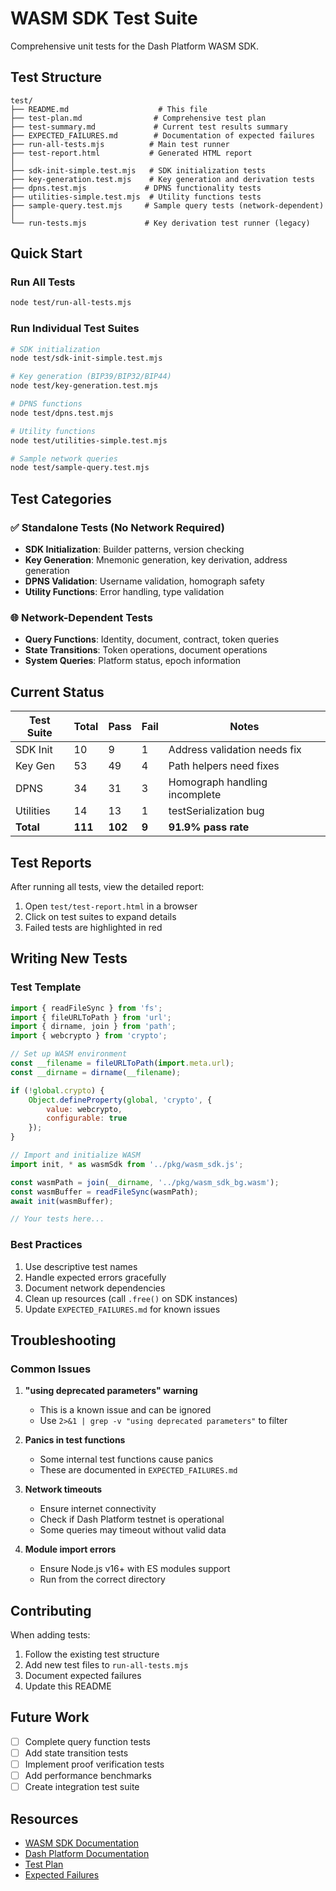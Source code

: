 # WASM SDK Test Suite

Comprehensive unit tests for the Dash Platform WASM SDK.

## Test Structure

```
test/
├── README.md                    # This file
├── test-plan.md                # Comprehensive test plan
├── test-summary.md             # Current test results summary
├── EXPECTED_FAILURES.md        # Documentation of expected failures
├── run-all-tests.mjs          # Main test runner
├── test-report.html           # Generated HTML report
│
├── sdk-init-simple.test.mjs   # SDK initialization tests
├── key-generation.test.mjs    # Key generation and derivation tests
├── dpns.test.mjs             # DPNS functionality tests
├── utilities-simple.test.mjs  # Utility functions tests
├── sample-query.test.mjs     # Sample query tests (network-dependent)
│
└── run-tests.mjs             # Key derivation test runner (legacy)
```

## Quick Start

### Run All Tests
```bash
node test/run-all-tests.mjs
```

### Run Individual Test Suites
```bash
# SDK initialization
node test/sdk-init-simple.test.mjs

# Key generation (BIP39/BIP32/BIP44)
node test/key-generation.test.mjs

# DPNS functions
node test/dpns.test.mjs

# Utility functions
node test/utilities-simple.test.mjs

# Sample network queries
node test/sample-query.test.mjs
```

## Test Categories

### ✅ Standalone Tests (No Network Required)
- **SDK Initialization**: Builder patterns, version checking
- **Key Generation**: Mnemonic generation, key derivation, address generation
- **DPNS Validation**: Username validation, homograph safety
- **Utility Functions**: Error handling, type validation

### 🌐 Network-Dependent Tests
- **Query Functions**: Identity, document, contract, token queries
- **State Transitions**: Token operations, document operations
- **System Queries**: Platform status, epoch information

## Current Status

| Test Suite | Total | Pass | Fail | Notes |
|------------|-------|------|------|-------|
| SDK Init | 10 | 9 | 1 | Address validation needs fix |
| Key Gen | 53 | 49 | 4 | Path helpers need fixes |
| DPNS | 34 | 31 | 3 | Homograph handling incomplete |
| Utilities | 14 | 13 | 1 | testSerialization bug |
| **Total** | **111** | **102** | **9** | **91.9% pass rate** |

## Test Reports

After running all tests, view the detailed report:
1. Open `test/test-report.html` in a browser
2. Click on test suites to expand details
3. Failed tests are highlighted in red

## Writing New Tests

### Test Template
```javascript
import { readFileSync } from 'fs';
import { fileURLToPath } from 'url';
import { dirname, join } from 'path';
import { webcrypto } from 'crypto';

// Set up WASM environment
const __filename = fileURLToPath(import.meta.url);
const __dirname = dirname(__filename);

if (!global.crypto) {
    Object.defineProperty(global, 'crypto', {
        value: webcrypto,
        configurable: true
    });
}

// Import and initialize WASM
import init, * as wasmSdk from '../pkg/wasm_sdk.js';

const wasmPath = join(__dirname, '../pkg/wasm_sdk_bg.wasm');
const wasmBuffer = readFileSync(wasmPath);
await init(wasmBuffer);

// Your tests here...
```

### Best Practices
1. Use descriptive test names
2. Handle expected errors gracefully
3. Document network dependencies
4. Clean up resources (call `.free()` on SDK instances)
5. Update `EXPECTED_FAILURES.md` for known issues

## Troubleshooting

### Common Issues

1. **"using deprecated parameters" warning**
   - This is a known issue and can be ignored
   - Use `2>&1 | grep -v "using deprecated parameters"` to filter

2. **Panics in test functions**
   - Some internal test functions cause panics
   - These are documented in `EXPECTED_FAILURES.md`

3. **Network timeouts**
   - Ensure internet connectivity
   - Check if Dash Platform testnet is operational
   - Some queries may timeout without valid data

4. **Module import errors**
   - Ensure Node.js v16+ with ES modules support
   - Run from the correct directory

## Contributing

When adding tests:
1. Follow the existing test structure
2. Add new test files to `run-all-tests.mjs`
3. Document expected failures
4. Update this README

## Future Work

- [ ] Complete query function tests
- [ ] Add state transition tests
- [ ] Implement proof verification tests
- [ ] Add performance benchmarks
- [ ] Create integration test suite

## Resources

- [WASM SDK Documentation](../AI_REFERENCE.md)
- [Dash Platform Documentation](https://docs.dash.org/projects/platform/)
- [Test Plan](test-plan.md)
- [Expected Failures](EXPECTED_FAILURES.md)